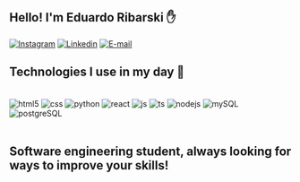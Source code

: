 
## Hello! I'm Eduardo Ribarski ✋ 

[![Instagram](https://img.shields.io/badge/Instagram-E4405F?style=for-the-badge&logo=instagram&logoColor=white)](https://www.instagram.com/eduardosscalco/)
[![Linkedin](https://img.shields.io/badge/LinkedIn-0077B5?style=for-the-badge&logo=linkedin&logoColor=white)](https://www.linkedin.com/feed/)
[![E-mail](https://img.shields.io/badge/Gmail-D14836?style=for-the-badge&logo=gmail&logoColor=white)](https://mail.google.com/mail/u/0/#inbox?compose=new)


## Technologies I use in my day 🚀

<div style="display: inline_block"></br>
<img align="center" alt="html5" src="https://img.shields.io/badge/HTML5-E34F26?style=for-the-badge&logo=html5&logoColor=white"/>
<img align="center" alt="css" src="https://img.shields.io/badge/CSS3-1572B6?style=for-the-badge&logo=css3&logoColor=white"/> 
<img align="center" alt="python" src="https://img.shields.io/badge/Python-14354C?style=for-the-badge&logo=python&logoColor=white"/> 
<img align="center" alt="react" src="https://img.shields.io/badge/React-20232A?style=for-the-badge&logo=react&logoColor=61DAFB"/> 
<img align="center" alt="js" src="https://img.shields.io/badge/JavaScript-F7DF1E?style=for-the-badge&logo=javascript&logoColor=black"/> 
<img align="center" alt="ts" src="https://img.shields.io/badge/TypeScript-007ACC?style=for-the-badge&logo=typescript&logoColor=white"/> 
<img align="center" alt="nodejs" src="https://img.shields.io/badge/Node.js-43853D?style=for-the-badge&logo=node.js&logoColor=white"/>
<img align="center" alt="mySQL" src="https://img.shields.io/badge/MySQL-005C84?style=for-the-badge&logo=mysql&logoColor=white"/>
<img align="center" alt="postgreSQL" src="https://img.shields.io/badge/PostgreSQL-316192?style=for-the-badge&logo=postgresql&logoColor=white"/>
</div></br>

## Software engineering student, always looking for ways to improve your skills!

  
